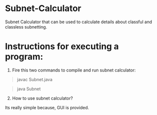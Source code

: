 # Subnet-Calculator
Subnet Calculator that can be used to calculate details about classful and classless subnetting.

# Instructions for executing a program:

1. Fire this two commands to compile and run subnet calculator:

> javac Subnet.java

> java Subnet


2. How to use subnet calculator?

Its really simple because, GUI is provided.
